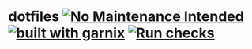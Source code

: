 # dotfiles [![No Maintenance Intended](http://unmaintained.tech/badge.svg)](http://unmaintained.tech/) [![built with garnix](https://img.shields.io/endpoint.svg?url=https%3A%2F%2Fgarnix.io%2Fapi%2Fbadges%2Fmsfjarvis%2Fdotfiles%3Fbranch%3Dmain)](https://garnix.io) [![Run checks](https://github.com/msfjarvis/dotfiles/actions/workflows/check.yml/badge.svg)](https://github.com/msfjarvis/dotfiles/actions/workflows/check.yml)

